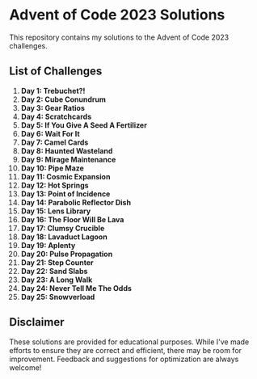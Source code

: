 # Advent of Code 2023 Solutions

This repository contains my solutions to the Advent of Code 2023 challenges.

## List of Challenges

1. **Day 1: Trebuchet?!**
2. **Day 2: Cube Conundrum**
3. **Day 3: Gear Ratios**
4. **Day 4: Scratchcards**
5. **Day 5: If You Give A Seed A Fertilizer**
6. **Day 6: Wait For It**
7. **Day 7: Camel Cards**
8. **Day 8: Haunted Wasteland**
9. **Day 9: Mirage Maintenance**
10. **Day 10: Pipe Maze**
11. **Day 11: Cosmic Expansion**
12. **Day 12: Hot Springs**
13. **Day 13: Point of Incidence**
14. **Day 14: Parabolic Reflector Dish**
15. **Day 15: Lens Library**
16. **Day 16: The Floor Will Be Lava**
17. **Day 17: Clumsy Crucible**
18. **Day 18: Lavaduct Lagoon**
19. **Day 19: Aplenty**
20. **Day 20: Pulse Propagation**
21. **Day 21: Step Counter**
22. **Day 22: Sand Slabs**
23. **Day 23: A Long Walk**
24. **Day 24: Never Tell Me The Odds**
25. **Day 25: Snowverload**

## Disclaimer

These solutions are provided for educational purposes. While I've made efforts to ensure they are correct and efficient, there may be room for improvement. Feedback and suggestions for optimization are always welcome!

